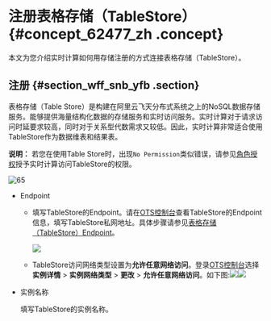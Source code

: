 # 注册表格存储（TableStore） {#concept_62477_zh .concept}

本文为您介绍实时计算如何用存储注册的方式连接表格存储（TableStore）。

## 注册 {#section_wff_snb_yfb .section}

表格存储（Table Store）是构建在阿里云飞天分布式系统之上的NoSQL数据存储服务。能够提供海量结构化数据的存储服务和实时访问服务。实时计算对于请求访问时延要求较高，同时对于关系型代数需求又较低。因此，实时计算非常适合使用TableStore作为数据维表和结果表。

**说明：** 若您在使用Table Store时，出现`No Permission`类似错误，请参见[角色授权]()授予实时计算访问TableStore的权限。

![65](http://static-aliyun-doc.oss-cn-hangzhou.aliyuncs.com/assets/img/40856/154814952333141_zh-CN.png)

-   Endpoint

    -   填写TableStore的Endpoint。请在[OTS控制台](https://ots.console.aliyun.com)查看TableStore的Endpoint信息，填写TableStore私网地址。具体步骤请参见[表格存储（TableStore）Endpoint](../../../../../cn.zh-CN/产品简介/名词解释/服务地址.md#)。

        ![](http://static-aliyun-doc.oss-cn-hangzhou.aliyuncs.com/assets/img/40856/154814952333142_zh-CN.png)

    -   TableStore访问网络类型设置为**允许任意网络访问**。登录[OTS控制台](https://ots.console.aliyun.com/)选择**实例详情** \> **实例网络类型** \> **更改** \> **允许任意网络访问**。如下图:![](http://static-aliyun-doc.oss-cn-hangzhou.aliyuncs.com/assets/img/40856/154814952333810_zh-CN.png)![](http://static-aliyun-doc.oss-cn-hangzhou.aliyuncs.com/assets/img/40856/154814952333148_zh-CN.png)
-   实例名称

    填写TableStore的实例名称。



